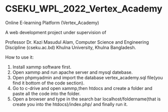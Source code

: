 # CSEKU_WPL_2022_Vertex_Academy
Online E-learning Platform (Vertex_Academy)

A web development project under supervision of

Professor Dr. Kazi Masudul Alam, Computer Science and Engineering Discipline (cseku.ac.bd) Khulna University, Khulna Bangladesh.

How to use it:

1. Install xammp software first.
2. Open xammp and run apache server and mysql datebase.
3. Open phpmyadmin and import the database vertex_academy.sql file(you find it bottom of the code section).
4. Go to c-drive and open xammp,then htdocs and create a folder and paste all the code into the folder.
5. Open a browser and type in the search bar localhost/foldername(that is create you into the htdocs)/index.php/ and finally run it.
